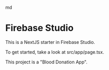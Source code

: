 md
# Firebase Studio

This is a NextJS starter in Firebase Studio.

To get started, take a look at src/app/page.tsx.

This project is a "Blood Donation App".
